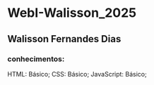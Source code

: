 # WebI-Walisson_2025

## Walisson Fernandes Dias

### conhecimentos:
HTML: Básico;
CSS: Básico;
JavaScript: Básico;
